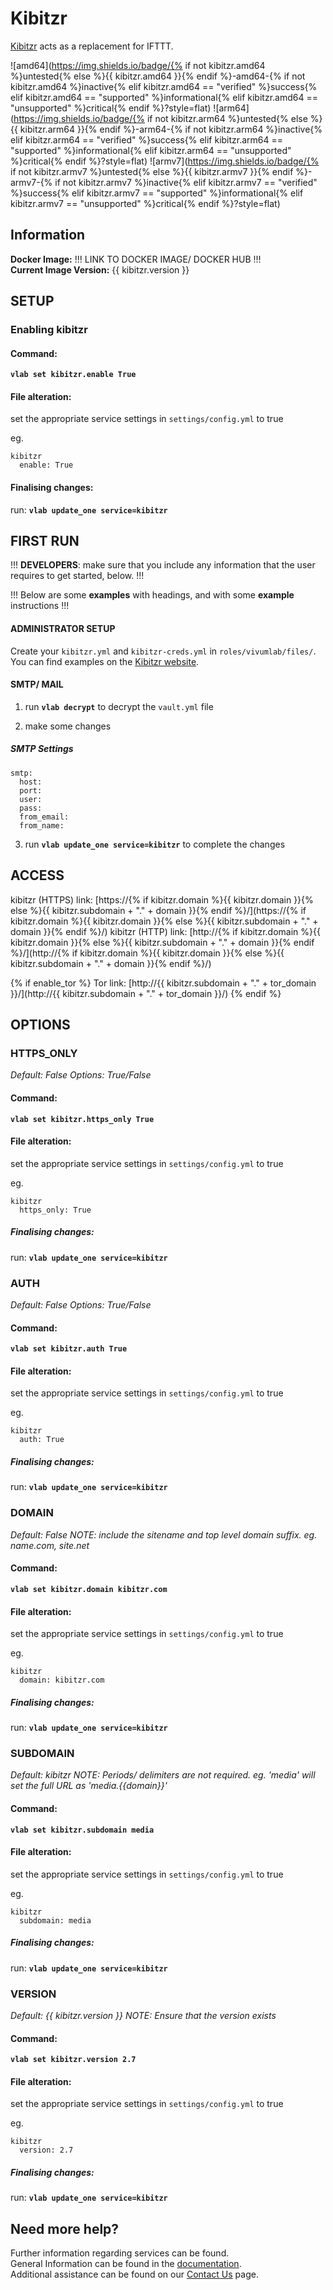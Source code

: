 # Kibitzr

[Kibitzr](https://kibitzr.github.io/) acts as a replacement for IFTTT.

![amd64](https://img.shields.io/badge/{% if not kibitzr.amd64 %}untested{% else %}{{ kibitzr.amd64 }}{% endif %}-amd64-{% if not kibitzr.amd64 %}inactive{% elif kibitzr.amd64 == "verified" %}success{% elif kibitzr.amd64 == "supported" %}informational{% elif kibitzr.amd64 == "unsupported" %}critical{% endif %}?style=flat)
![arm64](https://img.shields.io/badge/{% if not kibitzr.arm64 %}untested{% else %}{{ kibitzr.arm64 }}{% endif %}-arm64-{% if not kibitzr.arm64 %}inactive{% elif kibitzr.arm64 == "verified" %}success{% elif kibitzr.arm64 == "supported" %}informational{% elif kibitzr.arm64 == "unsupported" %}critical{% endif %}?style=flat)
![armv7](https://img.shields.io/badge/{% if not kibitzr.armv7 %}untested{% else %}{{ kibitzr.armv7 }}{% endif %}-armv7-{% if not kibitzr.armv7 %}inactive{% elif kibitzr.armv7 == "verified" %}success{% elif kibitzr.armv7 == "supported" %}informational{% elif kibitzr.armv7 == "unsupported" %}critical{% endif %}?style=flat)

## Information


**Docker Image:** !!! LINK TO DOCKER IMAGE/ DOCKER HUB !!!\
**Current Image Version:** {{ kibitzr.version }}

## SETUP

### Enabling kibitzr

#### Command:

**`vlab set kibitzr.enable True`**

#### File alteration:

set the appropriate service settings in `settings/config.yml` to true

eg.
```
kibitzr
  enable: True
```

#### Finalising changes:

run: **`vlab update_one service=kibitzr`**

## FIRST RUN

!!! **DEVELOPERS**: make sure that you include any information that the user requires to get started, below. !!!

!!! Below are some **examples** with headings, and with some **example** instructions !!!

#### ADMINISTRATOR SETUP

Create your `kibitzr.yml` and `kibitzr-creds.yml` in `roles/vivumlab/files/`.
You can find examples on the [Kibitzr website](https://kibitzr.github.io/).

#### SMTP/ MAIL

1. run **`vlab decrypt`** to decrypt the `vault.yml` file

2. make some changes


##### SMTP Settings
```
smtp:
  host:
  port:
  user:
  pass:
  from_email:
  from_name:
```

3. run **`vlab update_one service=kibitzr`** to complete the changes


## ACCESS

kibitzr (HTTPS) link: [https://{% if kibitzr.domain %}{{ kibitzr.domain }}{% else %}{{ kibitzr.subdomain + "." + domain }}{% endif %}/](https://{% if kibitzr.domain %}{{ kibitzr.domain }}{% else %}{{ kibitzr.subdomain + "." + domain }}{% endif %}/)
kibitzr (HTTP) link: [http://{% if kibitzr.domain %}{{ kibitzr.domain }}{% else %}{{ kibitzr.subdomain + "." + domain }}{% endif %}/](http://{% if kibitzr.domain %}{{ kibitzr.domain }}{% else %}{{ kibitzr.subdomain + "." + domain }}{% endif %}/)

{% if enable_tor %}
Tor link: [http://{{ kibitzr.subdomain + "." + tor_domain }}/](http://{{ kibitzr.subdomain + "." + tor_domain }}/)
{% endif %}

## OPTIONS

### HTTPS_ONLY
*Default: False*
*Options: True/False*

#### Command:

**`vlab set kibitzr.https_only True`**

#### File alteration:

set the appropriate service settings in `settings/config.yml` to true

eg.
```
kibitzr
  https_only: True
```

##### Finalising changes:

run: **`vlab update_one service=kibitzr`**

### AUTH
*Default: False*
*Options: True/False*

#### Command:

**`vlab set kibitzr.auth True`**

#### File alteration:

set the appropriate service settings in `settings/config.yml` to true

eg.
```
kibitzr
  auth: True
```

##### Finalising changes:

run: **`vlab update_one service=kibitzr`**

### DOMAIN
*Default: False*
*NOTE: include the sitename and top level domain suffix. eg. name.com, site.net*

#### Command:

**`vlab set kibitzr.domain kibitzr.com`**

#### File alteration:

set the appropriate service settings in `settings/config.yml` to true

eg.
```
kibitzr
  domain: kibitzr.com
```

##### Finalising changes:

run: **`vlab update_one service=kibitzr`**

### SUBDOMAIN
*Default: kibitzr*
*NOTE: Periods/ delimiters are not required. eg. 'media' will set the full URL as 'media.{{domain}}'*

#### Command:

**`vlab set kibitzr.subdomain media`**

#### File alteration:

set the appropriate service settings in `settings/config.yml` to true

eg.
```
kibitzr
  subdomain: media
```

##### Finalising changes:

run: **`vlab update_one service=kibitzr`**

### VERSION
*Default: {{  kibitzr.version  }}*
*NOTE: Ensure that the version exists*

#### Command:

**`vlab set kibitzr.version 2.7`**

#### File alteration:

set the appropriate service settings in `settings/config.yml` to true

eg.
```
kibitzr
  version: 2.7
```

##### Finalising changes:

run: **`vlab update_one service=kibitzr`**

## Need more help?
Further information regarding services can be found. \
General Information can be found in the [documentation](https://docs.vivumlab.com). \
Additional assistance can be found on our [Contact Us](https://docs.vivumlab.com/Contact-us) page.
